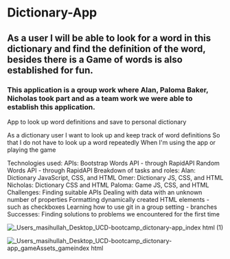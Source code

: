 # Dictionary-App

## As a user I will be able to look for a word in this dictionary and find the definition of the word, besides there is a Game  of words is also established for fun.
### This application is a qroup work where Alan, Paloma Baker, Nicholas took part and as a team work we were able to establish this application.

App to look up word definitions and save to personal dictionary 

As a dictionary user I want to look up and keep track of word definitions
So that I do not have to look up a word repeatedly
When I'm using the app or playing the game 

Technologies used:
APIs:
Bootstrap
Words API - through RapidAPI
Random Words API - through RapidAPI
Breakdown of tasks and roles:
Alan: Dictionary JavaScript, CSS, and HTML
Omer: Dictionary JS, CSS, and HTML
Nicholas: Dictionary CSS and HTML
Paloma: Game JS, CSS, and HTML
Challenges: 
Finding suitable APIs 
Dealing with data with an unknown number of properties 
Formatting dynamically created HTML elements - such as checkboxes
Learning how to use git in a group setting - branches
Successes:
Finding solutions to problems we encountered for the first time

![_Users_masihullah_Desktop_UCD-bootcamp_dictonary-app_index html (1)](https://user-images.githubusercontent.com/111917255/217725680-a1db644d-3c76-45ab-9714-d50872ccb4ad.png)

![_Users_masihullah_Desktop_UCD-bootcamp_dictonary-app_gameAssets_gameindex html](https://user-images.githubusercontent.com/111917255/217725705-139b883b-2d4d-4ef1-be63-dae1ae9fe15a.png)
